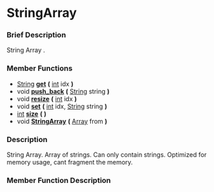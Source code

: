 #  StringArray  

###  Brief Description  
String Array .

###  Member Functions 
  * [String](class_string)  **[get](#get)**  **(** [int](class_int) idx  **)**
  * void  **[push_back](#push_back)**  **(** [String](class_string) string  **)**
  * void  **[resize](#resize)**  **(** [int](class_int) idx  **)**
  * void  **[set](#set)**  **(** [int](class_int) idx, [String](class_string) string  **)**
  * [int](class_int)  **[size](#size)**  **(** **)**
  * void  **[StringArray](#StringArray)**  **(** [Array](class_array) from  **)**

###  Description  
String Array. Array of strings. Can only contain strings. Optimized for memory usage, cant fragment the memory.

###  Member Function Description  
